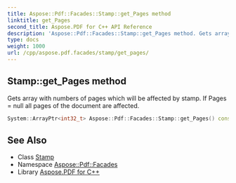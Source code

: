 ```yaml
---
title: Aspose::Pdf::Facades::Stamp::get_Pages method
linktitle: get_Pages
second_title: Aspose.PDF for C++ API Reference
description: 'Aspose::Pdf::Facades::Stamp::get_Pages method. Gets array with numbers of pages which will be affected by stamp. If Pages = null all pages of the document are affected in C++.'
type: docs
weight: 1000
url: /cpp/aspose.pdf.facades/stamp/get_pages/
---
```

## Stamp::get_Pages method


Gets array with numbers of pages which will be affected by stamp. If Pages = null all pages of the document are affected.

```cpp
System::ArrayPtr<int32_t> Aspose::Pdf::Facades::Stamp::get_Pages() const
```

## See Also

* Class [Stamp](../)
* Namespace [Aspose::Pdf::Facades](../../)
* Library [Aspose.PDF for C++](../../../)
